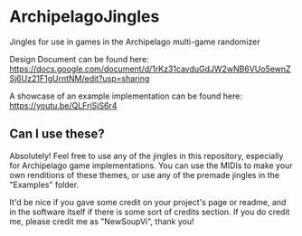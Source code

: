 # ArchipelagoJingles
Jingles for use in games in the Archipelago multi-game randomizer

Design Document can be found here: https://docs.google.com/document/d/1rKz31cavduGdJW2wNB6VUo5ewnZSj6Uz21F1gUrntNM/edit?usp=sharing

A showcase of an example implementation can be found here: https://youtu.be/QLFrjSjS6r4

## Can I use these?

Absolutely! Feel free to use any of the jingles in this repository, especially for Archipelago game implementations.
You can use the MIDIs to make your own renditions of these themes, or use any of the premade jingles in the "Examples" folder.

It'd be nice if you gave some credit on your project's page or readme, and in the software itself if there is some sort of credits section.
If you do credit me, please credit me as "NewSoupVi", thank you!
